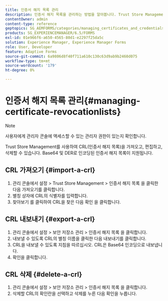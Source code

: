 ```yaml
---
title: 인증서 해지 목록 관리
description: 인증서 해지 목록을 관리하는 방법을 알아봅니다. Trust Store Management를 사용하여 CRL(인증서 해지 목록)을 가져오고, 편집하고, 삭제할 수 있습니다.
contentOwner: admin
content-type: reference
geptopics: SG_AEMFORMS/categories/managing_certificates_and_credentials
products: SG_EXPERIENCEMANAGER/6.5/FORMS
exl-id: 01e966f6-a650-4565-80d1-e2297f25da5c
solution: Experience Manager, Experience Manager Forms
role: User, Developer
feature: Adaptive Forms
source-git-commit: 6a9806d8f40f711a610c130c63d9ab9b2460d075
workflow-type: tm+mt
source-wordcount: '179'
ht-degree: 0%

---
```


# 인증서 해지 목록 관리{#managing-certificate-revocationlists}

>[!NOTE]
> 
> 사용자에게 관리자 콘솔에 액세스할 수 있는 관리자 권한이 있는지 확인합니다.

Trust Store Management를 사용하여 CRL(인증서 해지 목록)을 가져오고, 편집하고, 삭제할 수 있습니다. Base64 및 DER로 인코딩된 인증서 해지 목록이 지원됩니다.

## CRL 가져오기 {#import-a-crl}

1. 관리 콘솔에서 설정 > Trust Store Management > 인증서 해지 목록 을 클릭한 다음 가져오기를 클릭합니다.
1. 별칭 상자에 CRL의 식별자를 입력합니다.
1. 찾아보기 를 클릭하여 CRL을 찾은 다음 확인 을 클릭합니다.

## CRL 내보내기 {#export-a-crl}

1. 관리 콘솔에서 설정 > 보안 저장소 관리 > 인증서 해지 목록 을 클릭합니다.
1. 내보낼 수 있도록 CRL의 별칭 이름을 클릭한 다음 내보내기를 클릭합니다.
1. CRL을 내보낼 수 있도록 지침을 따르십시오. CRL은 Base64 인코딩으로 내보냅니다.
1. 확인을 클릭합니다.

## CRL 삭제 {#delete-a-crl}

1. 관리 콘솔에서 설정 > 보안 저장소 관리 > 인증서 해지 목록 을 클릭합니다.
1. 삭제할 CRL의 확인란을 선택하고 삭제를 누른 다음 확인을 누릅니다.
